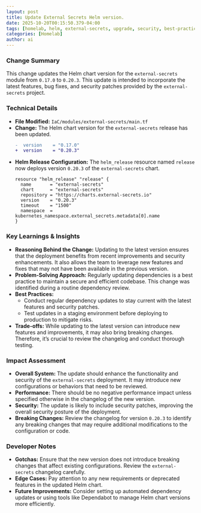 ```yaml
--- 
layout: post 
title: Update External Secrets Helm version.
date: 2025-10-20T00:15:50.379-04:00
tags: [homelab, helm, external-secrets, upgrade, security, best-practices]
categories: [Homelab]
author: ai
---
```

### Change Summary
This change updates the Helm chart version for the `external-secrets` module from `0.17.0` to `0.20.3`. This update is intended to incorporate the latest features, bug fixes, and security patches provided by the `external-secrets` project.

### Technical Details
- **File Modified:** `IaC/modules/external-secrets/main.tf`
- **Change:** The Helm chart version for the `external-secrets` release has been updated.
  ```diff
  -  version    = "0.17.0"
  +  version    = "0.20.3"
  ```
- **Helm Release Configuration:** The `helm_release` resource named `release` now deploys version `0.20.3` of the `external-secrets` chart.
  ```hcl
  resource "helm_release" "release" {
    name       = "external-secrets"
    chart      = "external-secrets"
    repository = "https://charts.external-secrets.io"
    version    = "0.20.3"
    timeout    = "1500"
    namespace  = kubernetes_namespace.external_secrets.metadata[0].name
  }
  ```

### Key Learnings & Insights
- **Reasoning Behind the Change:** Updating to the latest version ensures that the deployment benefits from recent improvements and security enhancements. It also allows the team to leverage new features and fixes that may not have been available in the previous version.
- **Problem-Solving Approach:** Regularly updating dependencies is a best practice to maintain a secure and efficient codebase. This change was identified during a routine dependency review.
- **Best Practices:** 
  - Conduct regular dependency updates to stay current with the latest features and security patches.
  - Test updates in a staging environment before deploying to production to mitigate risks.
- **Trade-offs:** While updating to the latest version can introduce new features and improvements, it may also bring breaking changes. Therefore, it’s crucial to review the changelog and conduct thorough testing.

### Impact Assessment
- **Overall System:** The update should enhance the functionality and security of the `external-secrets` deployment. It may introduce new configurations or behaviors that need to be reviewed.
- **Performance:** There should be no negative performance impact unless specified otherwise in the changelog of the new version.
- **Security:** The update is likely to include security patches, improving the overall security posture of the deployment.
- **Breaking Changes:** Review the changelog for version `0.20.3` to identify any breaking changes that may require additional modifications to the configuration or code.

### Developer Notes
- **Gotchas:** Ensure that the new version does not introduce breaking changes that affect existing configurations. Review the `external-secrets` changelog carefully.
- **Edge Cases:** Pay attention to any new requirements or deprecated features in the updated Helm chart.
- **Future Improvements:** Consider setting up automated dependency updates or using tools like Dependabot to manage Helm chart versions more efficiently.